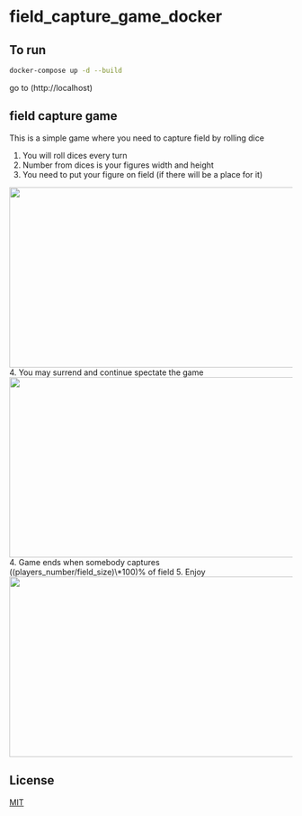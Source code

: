 # field_capture_game_docker

## To run

```bash
docker-compose up -d --build
```
go to (http://localhost)

## field capture game
This is a simple game where you need to capture field by rolling dice
1. You will roll dices every turn
2. Number from dices is your figures width and height
3. You need to put your figure on field (if there will be a place for it)
<img src="https://media.giphy.com/media/W3kbNrmehVMgqLwQ23/giphy.gif" width="512" height="320" />
4. You may surrend and continue spectate the game
<img src="https://media.giphy.com/media/WQZMo2Cnla9EUcb3HG/giphy.gif" width="512" height="320" />
4. Game ends when somebody captures ((players_number/field_size)\*100)% of field
5. Enjoy
<img src="https://media.giphy.com/media/iJacKoCMkcltW6QZEf/giphy.gif" width="512" height="320" />

## License
[MIT](https://choosealicense.com/licenses/mit/)
